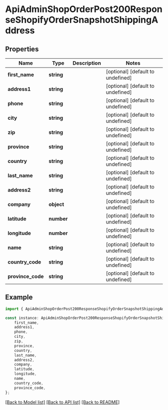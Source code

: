 # ApiAdminShopOrderPost200ResponseShopifyOrderSnapshotShippingAddress


## Properties

Name | Type | Description | Notes
------------ | ------------- | ------------- | -------------
**first_name** | **string** |  | [optional] [default to undefined]
**address1** | **string** |  | [optional] [default to undefined]
**phone** | **string** |  | [optional] [default to undefined]
**city** | **string** |  | [optional] [default to undefined]
**zip** | **string** |  | [optional] [default to undefined]
**province** | **string** |  | [optional] [default to undefined]
**country** | **string** |  | [optional] [default to undefined]
**last_name** | **string** |  | [optional] [default to undefined]
**address2** | **string** |  | [optional] [default to undefined]
**company** | **object** |  | [optional] [default to undefined]
**latitude** | **number** |  | [optional] [default to undefined]
**longitude** | **number** |  | [optional] [default to undefined]
**name** | **string** |  | [optional] [default to undefined]
**country_code** | **string** |  | [optional] [default to undefined]
**province_code** | **string** |  | [optional] [default to undefined]

## Example

```typescript
import { ApiAdminShopOrderPost200ResponseShopifyOrderSnapshotShippingAddress } from '@heavygee/arda-api-sdk';

const instance: ApiAdminShopOrderPost200ResponseShopifyOrderSnapshotShippingAddress = {
    first_name,
    address1,
    phone,
    city,
    zip,
    province,
    country,
    last_name,
    address2,
    company,
    latitude,
    longitude,
    name,
    country_code,
    province_code,
};
```

[[Back to Model list]](../README.md#documentation-for-models) [[Back to API list]](../README.md#documentation-for-api-endpoints) [[Back to README]](../README.md)
